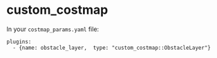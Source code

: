 # custom_costmap

In your ```costmap_params.yaml``` file:
```
plugins:
  - {name: obstacle_layer,  type: "custom_costmap::ObstacleLayer"}
```
